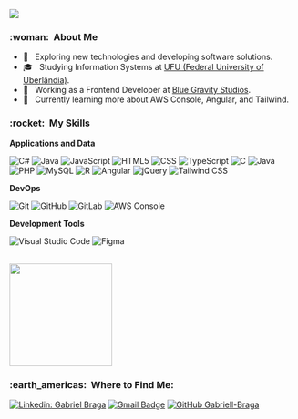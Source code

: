 ![](https://komarev.com/ghpvc/?username=Gabriell-Braga&color=006bed)

<h3> :woman: &nbsp;About Me </h3>

- 🤔 &nbsp; Exploring new technologies and developing software solutions.
- 🎓 &nbsp; Studying Information Systems at <a href="https://ufu.br/">UFU (Federal University of Uberlândia)</a>.
- 💼 &nbsp; Working as a Frontend Developer at <a href="https://gravity.blue/">Blue Gravity Studios</a>.
- 🌱 &nbsp; Currently learning more about AWS Console, Angular, and Tailwind.

<h3> :rocket: &nbsp;My Skills </h3>

**Applications and Data**

  ![C#](https://img.shields.io/badge/C%23-239120?style=flat&logo=c-sharp&logoColor=white)
  ![Java](https://img.shields.io/badge/-Java-333333?style=flat&logo=Java&logoColor=007396)
  ![JavaScript](https://img.shields.io/badge/-JavaScript-333333?style=flat&logo=javascript)
  ![HTML5](https://img.shields.io/badge/-HTML5-333333?style=flat&logo=HTML5)
  ![CSS](https://img.shields.io/badge/-CSS-333333?style=flat&logo=CSS3&logoColor=1572B6)
  ![TypeScript](https://img.shields.io/badge/TypeScript-007ACC?style=flat&logo=typescript&logoColor=white)
  ![C](https://img.shields.io/badge/C-00599C?style=flat&logo=c&logoColor=white)
  ![Java](https://img.shields.io/badge/Java-ED8B00?style=flat&logo=java&logoColor=white)
  ![PHP](https://img.shields.io/badge/PHP-777BB4?style=flat&logo=php&logoColor=white)
  ![MySQL](https://img.shields.io/badge/-MySQL-333333?style=flat&logo=mysql)
  ![R](https://img.shields.io/badge/R-276DC3?style=flat&logo=r&logoColor=white)
  ![Angular](https://img.shields.io/badge/Angular-DD0031?style=flat&logo=angular&logoColor=white)
  ![jQuery](https://img.shields.io/badge/jQuery-0769AD?style=flat&logo=jquery&logoColor=white)
  ![Tailwind CSS](https://img.shields.io/badge/Tailwind_CSS-06B6D4?style=flat&logo=tailwind-css&logoColor=white)

**DevOps**

  ![Git](https://img.shields.io/badge/-Git-333333?style=flat&logo=git)
  ![GitHub](https://img.shields.io/badge/-GitHub-333333?style=flat&logo=github)
  ![GitLab](https://img.shields.io/badge/GitLab-330F63?style=flat&logo=gitlab&logoColor=white)
  ![AWS Console](https://img.shields.io/badge/AWS_Console-232F3E?style=flat&logo=amazon-aws&logoColor=white)

**Development Tools**

  ![Visual Studio Code](https://img.shields.io/badge/-Visual%20Studio%20Code-333333?style=flat&logo=visual-studio-code&logoColor=007ACC)
  ![Figma](https://img.shields.io/badge/-Figma-333333?style=flat&logo=figma&logoColor=007ACC)

<br/>

<a href="https://github.com/Gabriell-Braga">
  <img height="180em" src="https://github-readme-stats.vercel.app/api?username=Gabriell-Braga&theme=dracula&show_icons=true" />
</a>

<br/>

<h3> :earth_americas: &nbsp;Where to Find Me: </h3> 

[![Linkedin: Gabriel Braga](https://img.shields.io/badge/-Gabriel%20Braga-blue?style=flat-square&logo=Linkedin&logoColor=white&link=https://www.linkedin.com/in/gabriel-braga-642ba2182/)](https://www.linkedin.com/in/gabriel-braga-642ba2182/)
[![Gmail Badge](https://img.shields.io/badge/-gabribragandrade@gmail.com-006bed?style=flat-square&logo=Gmail&logoColor=white&link=mailto:SEU-EMAIL)](mailto:gabribragandrade@gmail.com)
[![GitHub Gabriell-Braga]( https://img.shields.io/github/followers/VanessaSwerts?label=follow&style=social)](https://github.com/Gabriell-Braga)
